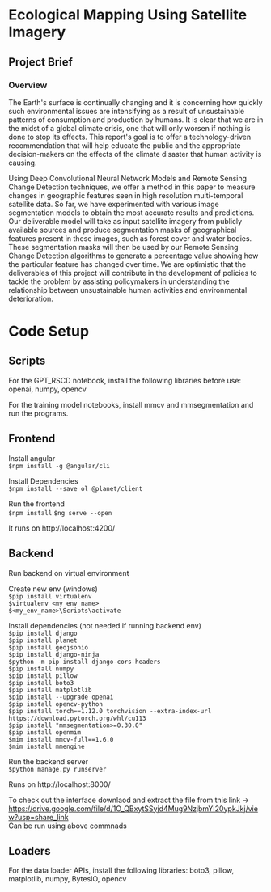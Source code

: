 # Ecological Mapping Using Satellite Imagery

## Project Brief 

### Overview
The Earth's surface is continually changing and it is concerning how quickly such environmental issues are intensifying as a result of unsustainable patterns of consumption and production by humans. It is clear that we are in the midst of a global climate crisis, one that will only worsen if nothing is done to stop its effects. This report's goal is to offer a technology-driven recommendation that will help educate the public and the appropriate decision-makers on the effects of the climate disaster that human activity is causing.

Using Deep Convolutional Neural Network Models and Remote Sensing Change Detection techniques, we offer a method in this paper to measure changes in geographic features seen in high resolution multi-temporal satellite data. So far, we have experimented with various image segmentation models to obtain the most accurate results and predictions. Our deliverable model will take as input satellite imagery from publicly available sources and produce segmentation masks of geographical features present in these images, such as forest cover and water bodies. These segmentation masks will then be used by our Remote Sensing Change Detection algorithms to generate a percentage value showing how the particular feature has changed over time. We are optimistic that the deliverables of this project will contribute in the development of policies to tackle the problem by assisting policymakers in understanding the relationship between unsustainable human activities and environmental deterioration.

# Code Setup 

## Scripts
For the GPT_RSCD notebook, install the following libraries before use: openai, numpy, opencv

For the training model notebooks, install mmcv and mmsegmentation and run the programs. 

## Frontend 
Install angular  
```$npm install -g @angular/cli```

Install Dependencies  
```$npm install --save ol @planet/client```

Run the frontend  
```$npm install```
```$ng serve --open```

It runs on http://localhost:4200/

## Backend 
Run backend on virtual environment

Create new env  (windows)  
```$pip install virtualenv```  
```$virtualenv <my_env_name>```  
```$<my_env_name>\Scripts\activate```  

Install dependencies (not needed if running backend env)  
```$pip install django```  
```$pip install planet```  
```$pip install geojsonio```  
```$pip install django-ninja```  
```$python -m pip install django-cors-headers```  
```$pip install numpy```  
```$pip install pillow```  
```$pip install boto3```  
```$pip install matplotlib```  
```$pip install --upgrade openai```  
```$pip install opencv-python```  
```$pip install torch==1.12.0 torchvision --extra-index-url https://download.pytorch.org/whl/cu113```   
```$pip install "mmsegmentation>=0.30.0"```  
```$pip install openmim```  
```$mim install mmcv-full==1.6.0```  
```$mim install mmengine```

Run the backend server  
```$python manage.py runserver```  

Runs on http://localhost:8000/  

To check out the interface downlaod and extract the file from this link -> https://drive.google.com/file/d/1O_QBxytSSyjd4Mug9NzjbmYI20ypkJkj/view?usp=share_link   
Can be run using above commnads  

## Loaders 
For the data loader APIs, install the following libraries: boto3, pillow, matplotlib, numpy, BytesIO, opencv
